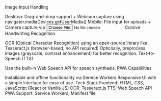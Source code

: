 Image Input Handling

Desktop: Drag-and-drop support + Webcam capture using navigator.mediaDevices.getUserMedia()
Mobile: File input for uploads + Camera capture via <input type="file" accept="image/*" capture="environment">
Cursive Handwriting Recognition




OCR (Optical Character Recognition) using an open-source library like Tesseract.js (browser-based, no API required)
Optionally, preprocess images (grayscale, contrast enhancement) for better recognition.
Text-to-Speech (TTS)







Use the built-in Web Speech API for speech synthesis.
PWA Capabilities

Installable and offline functionality via Service Workers
Responsive UI with a simple interface for ease of use.
Tech Stack
Frontend: HTML, CSS, JavaScript (React or Vanilla JS)
OCR: Tesseract.js
TTS: Web Speech API
PWA Support: Service Workers, Manifest file
